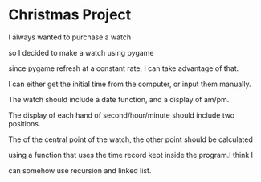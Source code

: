 # Christmas Project

I always wanted to purchase a watch

so I decided to make a watch using pygame

since pygame refresh at a constant rate, I can take advantage of that.

I can either get the initial time from the computer, or input them manually.

The watch should include a date function, and a display of am/pm.

The display of each hand of second/hour/minute should include two positions.

The of the central point of the watch, the other point should be calculated 

using a function that uses the time record kept inside the program.I think I

can somehow use recursion and linked list.






